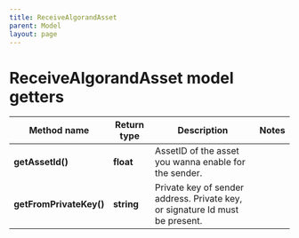 ```yaml
---
title: ReceiveAlgorandAsset
parent: Model
layout: page
---
```


# ReceiveAlgorandAsset model getters

Method name | Return type | Description | Notes
------------ | ------------- | ------------- | -------------
**getAssetId()** | **float** | AssetID of the asset you wanna enable for the sender. |
**getFromPrivateKey()** | **string** | Private key of sender address. Private key, or signature Id must be present. |

